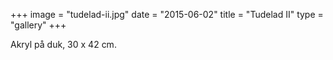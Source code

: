 +++
image = "tudelad-ii.jpg"
date = "2015-06-02"
title = "Tudelad II"
type = "gallery"
+++

Akryl på duk, 30 x 42 cm.
 


